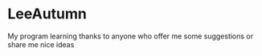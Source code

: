 # LeeAutumn
My program learning thanks to anyone who offer  me some suggestions or share me nice ideas
